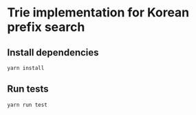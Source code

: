 # Trie implementation for Korean prefix search

## Install dependencies
```
yarn install
```

## Run tests
```
yarn run test
```

